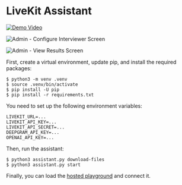 # LiveKit Assistant

[![Demo Video](https://drive.google.com/file/d/1orXwHBIkRkn8uSH18Ul2klb4AlqvTMmh/view?usp=sharing)](https://drive.google.com/file/d/1lL5JB6ycCZGO12aHRqxhRqex7Twm966_/view?usp=sharing)

![Admin - Configure Interviewer Screen](https://drive.google.com/file/d/1JrHB6Jg95_gtqsn59uat6hb7tgjZVtum/view?usp=sharing)

![Admin - View Results Screen](https://drive.google.com/file/d/1UH_BgcPsbfuHL6OVGwhhzBuWrYlIgol4/view?usp=sharing)

First, create a virtual environment, update pip, and install the required packages:

```
$ python3 -m venv .venv
$ source .venv/bin/activate
$ pip install -U pip
$ pip install -r requirements.txt
```

You need to set up the following environment variables:

```
LIVEKIT_URL=...
LIVEKIT_API_KEY=...
LIVEKIT_API_SECRET=...
DEEPGRAM_API_KEY=...
OPENAI_API_KEY=...
```

Then, run the assistant:

```
$ python3 assistant.py download-files
$ python3 assistant.py start
```

Finally, you can load the [hosted playground](https://agents-playground.livekit.io/) and connect it.